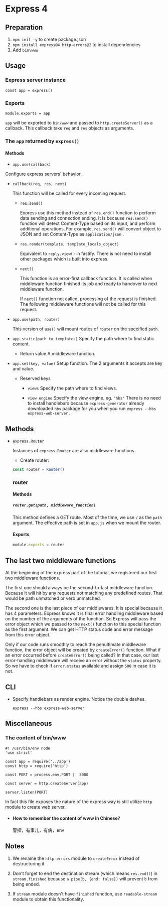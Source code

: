 # Express 4

## Preparation

1. `npm init -y` to create package.json
2. `npm install express@4 http-errors@2` to install dependencies
3. Add `bin\www`

## Usage

### Express server instance

`const app = express()`

### Exports

`module.exports = app`

`app` will be exported to `bin/www` and passed to `http.createServer()` as a callback. This callback take `req` and `res` objects as arguments.

### The `app` returned by `express()`
#### Methods

- `app.use(callback)`

Configure express servers' behavior.

  - `callback(req, res, next)`

    This function will be called for every incoming request.

    - `res.send()`

      Express use this method instead of `res.end()` function to perform data sending and connection ending. It is because `res.send()` function will detect Content-Type based on its input, and perform additional operations. For example, `res.send()` will convert object to JSON and set Content-Type as `application/json` .

    - `res.render(template, template_locals_object)`

      Equivalent to `reply.view()` in fastify.
      There is not need to install other packages which is built into express.

    - `next()`

      This function is an error-first callback function.
      It is called when middleware function finished its job and ready to handover to next middleware function.

      If `next()` function not called, processing of the request is finished. The following middleware functions will not be called for this request.

- `app.use(path, router)`

  This version of `use()` will mount routes of `router` on the specified `path`.

- `app.static(path_to_templates)`
  Specify the path where to find static content.

  - Return value
    A middleware function.

- `app.set(key, value)`
  Setup function. The 2 arguments it accepts are key and value.

  - Reserved keys

    - `views`
      Specify the path where to find views.
  
    - `view engine`
      Specify the view engine. eg. `"hbs"`
      There is no need to install handlebars because `express-generator` already downloaded `hbs` package for you when you run `express --hbs express-web-server.`

## Methods

- `express.Router`

  Instances of `express.Router` are also middleware functions.

  - Create router:
  ```javascript
  const router = Router()
  ```

  ### router

  #### Methods
  
  ##### `router.get(path, middleware_function)`

  This method defines a GET route.
  Most of the time, we use `/` as the `path` argument.
  The effective path is set in `app.js` when we mount the router.

  #### Exports
  ```javascript
  module.exports = router
  ```

## The last two middleware functions

At the beginning of the express part of the tutorial, we registered our first two middleware functions.

The first one should always be the second-to-last middleware function. Because it will hit by any requests not matching any predefined routes. That would be path unmatched or verb unmatched.

The second one is the last piece of our middlewares. It is special because it has 4 parameters. Express knows it is final error handling middleware based on the number of the arguments of the function. So Express will pass the error object which we passed to the `next()` function to this special function as the first argument. We can get HTTP status code and error message from this error object. 

Only if our code runs smoothly to reach the penultimate middleware function, the error object will be created by `createError()` function. What if an error occurred before `createError()` being called? In that case, our last error-handling middleware will receive an error without the `status` property. So we have to check if `error.status` available and assign `500` in case it is not.

## CLI

- Specify handlebars as render engine. Notice the double dashes.

  `express --hbs express-web-server`
## Miscellaneous

### The content of bin/www

```
#! /usr/bin/env node
'use strict'

const app = require('../app')
const http = require('http')

const PORT = process.env.PORT || 3000

const server = http.createServer(app)

server.listen(PORT)
```

In fact this file exposes the nature of the express way is still utilize `http` module to create web server.

- #### How to remember the content of www in Chinese?
  警探，有事儿，有病，env

## Notes

1. We rename the `http-errors` module to `createError` instead of destructuring it.

2. Don't forget to end the destination stream (which means `res.end()`) in `stream.finished` because `a.pipe(b, {end: false})` will prevent `b` from being ended.

3. If `stream` module doesn't have `finished` function, use `readable-stream` module to obtain this functionality.